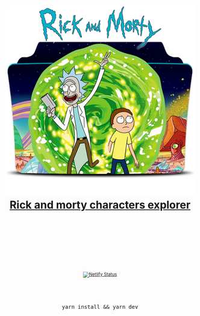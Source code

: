 <div align="center">
  <h1>
    <br/>
    <br/>
    <img src="./public/readme.png" alt="rick and morty" />
    <br />
    <a href="https://practical-swanson-a56b9a.netlify.app/" target="_blank">
        Rick and morty characters explorer
    </a>
    <br />
    <br />
    <br />
    <br />
  </h1>
  <sup>
     <br />
     <br />
        <a href="https://app.netlify.com/sites/practical-swanson-a56b9a/deploys">
            <img src="https://api.netlify.com/api/v1/badges/f6491cc1-e047-4835-9a08-9f67c6a90f9a/deploy-status" alt="Netlify Status" />
      </a>
  </sup>
  <br />
  <br />
  <br />
  <br />
  <pre>yarn install && yarn dev</pre>
  <br />
  <br />
  <br />
  <br />
  <br />
</div>
